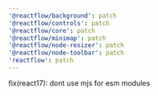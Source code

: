 ```yaml
---
'@reactflow/background': patch
'@reactflow/controls': patch
'@reactflow/core': patch
'@reactflow/minimap': patch
'@reactflow/node-resizer': patch
'@reactflow/node-toolbar': patch
'reactflow': patch
---
```


fix(react17): dont use mjs for esm modules
